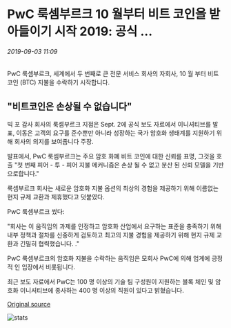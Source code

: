 # PwC 룩셈부르크 10 월부터 비트 코인을 받아들이기 시작 2019: 공식 ...

###### 2019-09-03 11:09

PwC 룩셈부르크, 세계에서 두 번째로 큰 전문 서비스 회사의 자회사, 10 월 부터 비트 코인 (BTC) 지불을 수락하기 시작합니다.

## "비트코인은 손상될 수 없습니다"

빅 포 감사 회사의 룩셈부르크 지점은 Sept. 2에 공식 보도 자료에서 이니셔티브를 발표, 이동은 고객의 요구를 준수뿐만 아니라 성장하는 국가 암호화 생태계를 지원하기 위해 회사의 의지를 보여줍니다 주장.

발표에서, PwC 룩셈부르크는 주요 암호 화폐 비트 코인에 대한 신뢰를 표명, 그것을 호출 "첫 번째 피어 - 투 - 피어 지불 메커니즘은 손상 될 수 없고 분산 된 신뢰 모델을 기반으로합니다."

룩셈부르크 회사는 새로운 암호화 지불 옵션의 최상의 경험을 제공하기 위해 이름없는 현지 규제 교환과 제휴했다고 덧붙였다.

PwC 룩셈부르크 썼다:

"회사는 이 움직임의 과제를 인정하고 암호화 산업에서 요구하는 표준을 충족하기 위해 내부 정책과 절차를 신중하게 검토하고 최고의 지불 경험을 제공하기 위해 현지 규제 교환과 긴밀히 협력했습니다. ."

PwC 룩셈부르크의 암호화 지불을 수락하는 움직임은 모회사 PwC에 의해 업계에 긍정적 인 입장에서 비롯됩니다.

최근 보도 자료에서 PwC는 100 명 이상의 기술 팀 구성원이 지원하는 블록 체인 및 암호화 이니셔티브에 종사하는 400 명 이상의 직원이 있다고 밝혔습니다.

[Original source](https://cointelegraph.com/news/pwc-luxembourg-to-start-accepting-bitcoin-from-october-2019-official)

![stats](https://c.statcounter.com/11760860/0/a89fa40b/1/ "stats")